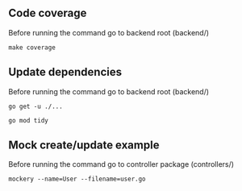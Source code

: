 
## Code coverage
Before running the command go to backend root (backend/)<br>

`make coverage`

## Update dependencies
Before running the command go to backend root (backend/)<br>

`go get -u ./... `

`go mod tidy`

## Mock create/update example
Before running the command go to controller package (controllers/)<br>

`mockery --name=User --filename=user.go`
